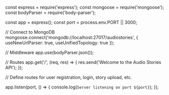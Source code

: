 const express = require('express');
const mongoose = require('mongoose');
const bodyParser = require('body-parser');

const app = express();
const port = process.env.PORT || 3000;

// Connect to MongoDB
mongoose.connect('mongodb://localhost:27017/audiostories', {
  useNewUrlParser: true,
  useUnifiedTopology: true
});

// Middleware
app.use(bodyParser.json());

// Routes
app.get('/', (req, res) => {
  res.send('Welcome to the Audio Stories API');
});

// Define routes for user registration, login, story upload, etc.

app.listen(port, () => {
  console.log(`Server listening on port ${port}`);
});
